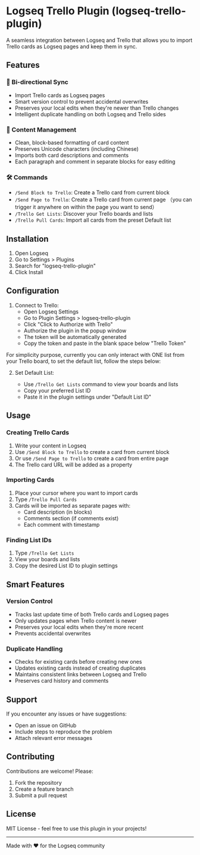 # Logseq Trello Plugin (logseq-trello-plugin)

A seamless integration between Logseq and Trello that allows you to import Trello cards as Logseq pages and keep them in sync.

## Features

### 🔄 Bi-directional Sync
- Import Trello cards as Logseq pages
- Smart version control to prevent accidental overwrites
- Preserves your local edits when they're newer than Trello changes
- Intelligent duplicate handling on both Logseq and Trello sides

### 📝 Content Management
- Clean, block-based formatting of card content
- Preserves Unicode characters (including Chinese)
- Imports both card descriptions and comments
- Each paragraph and comment in separate blocks for easy editing

### 🛠️ Commands
- `/Send Block to Trello`: Create a Trello card from current block
- `/Send Page to Trello`: Create a Trello card from current page （you can trigger it anywhere on within the page you want to send）
- `/Trello Get Lists`: Discover your Trello boards and lists
- `/Trello Pull Cards`: Import all cards from the preset Default list

## Installation

1. Open Logseq
2. Go to Settings > Plugins
3. Search for "logseq-trello-plugin"
4. Click Install

## Configuration

1. Connect to Trello:
   - Open Logseq Settings
   - Go to Plugin Settings > logseq-trello-plugin
   - Click "Click to Authorize with Trello"
   - Authorize the plugin in the popup window
   - The token will be automatically generated
   - Copy the token and paste in the blank space below "Trello Token"

For simplicity purpose, currently you can only interact with ONE list from your Trello board, 
to set the default list, follow the steps below: 

2. Set Default List:

   - Use `/Trello Get Lists` command to view your boards and lists
   - Copy your preferred List ID
   - Paste it in the plugin settings under "Default List ID"

## Usage

### Creating Trello Cards
1. Write your content in Logseq
2. Use `/Send Block to Trello` to create a card from current block
3. Or use `/Send Page to Trello` to create a card from entire page
4. The Trello card URL will be added as a property

### Importing Cards
1. Place your cursor where you want to import cards
2. Type `/Trello Pull Cards`
3. Cards will be imported as separate pages with:
   - Card description (in blocks)
   - Comments section (if comments exist)
   - Each comment with timestamp

### Finding List IDs
1. Type `/Trello Get Lists`
2. View your boards and lists
3. Copy the desired List ID to plugin settings

## Smart Features

### Version Control
- Tracks last update time of both Trello cards and Logseq pages
- Only updates pages when Trello content is newer
- Preserves your local edits when they're more recent
- Prevents accidental overwrites

### Duplicate Handling
- Checks for existing cards before creating new ones
- Updates existing cards instead of creating duplicates
- Maintains consistent links between Logseq and Trello
- Preserves card history and comments

## Support

If you encounter any issues or have suggestions:
- Open an issue on GitHub
- Include steps to reproduce the problem
- Attach relevant error messages

## Contributing

Contributions are welcome! Please:
1. Fork the repository
2. Create a feature branch
3. Submit a pull request

## License

MIT License - feel free to use this plugin in your projects!

---

Made with ❤️ for the Logseq community
